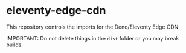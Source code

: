 # eleventy-edge-cdn

This repository controls the imports for the Deno/Eleventy Edge CDN.

IMPORTANT: Do not delete things in the `dist` folder or you may break builds.